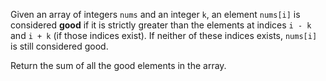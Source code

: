 Given an array of integers `nums` and an integer `k`, an element `nums[i]` is considered **good** if it is strictly greater than the elements at indices `i - k` and `i + k` (if those indices exist). If neither of these indices exists, `nums[i]` is still considered good.

Return the sum of all the good elements in the array.